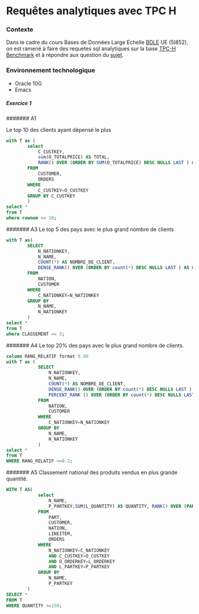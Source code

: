 # Requêtes analytiques avec TPC H

### Contexte
Dans le cadre du cours Bases de Données Large Echelle [BDLE] UE (5I852), on est ramené à faire des requetes sql analytiques sur la base [TPC-H Benchmark] et à répondre aux question du [sujet].

### Environnement technologique 
- Oracle 10G
- Emacs

##### Exercice 1

####### A1

 Le top 10 des clients ayant dépensé le plus

```sql
with T as (
		select 
			C_CUSTKEY, 
			sum(O_TOTALPRICE) AS TOTAL,  
			RANK() OVER (ORDER BY SUM(O_TOTALPRICE) DESC NULLS LAST ) AS CLASSMENT
		FROM 
			CUSTOMER, 
			ORDERS
		WHERE 
			C_CUSTKEY=O_CUSTKEY
		GROUP BY C_CUSTKEY
		)
select * 
from T 
where rownum <= 10;
```

####### A3
Le top 5 des pays avec le plus grand nombre de clients
```sql
with T as(
		SELECT 
			N_NATIONKEY,
			N_NAME, 
			COUNT(*) AS NOMBRE_DE_CLIENT, 
			DENSE_RANK() OVER (ORDER BY count(*) DESC NULLS LAST ) AS CLASSEMENT
		FROM 
			NATION,
			CUSTOMER
		WHERE 
			C_NATIONKEY=N_NATIONKEY
		GROUP BY 
			N_NAME,
			N_NATIONKEY
		)
select * 
from T 
where CLASSEMENT <= 5;
```

####### A4
Le top 20% des pays avec le plus grand nombre de clients.

```sql
column RANG_RELATIF format 9.99
with T as (
			SELECT 
				N_NATIONKEY,
				N_NAME, 
				COUNT(*) AS NOMBRE_DE_CLIENT, 
				DENSE_RANK() OVER (ORDER BY count(*) DESC NULLS LAST ) AS CLASSEMENT, 
				PERCENT_RANK () OVER (ORDER BY count(*) DESC NULLS LAST ) as RANG_RELATIF
			FROM 
				NATION,
				CUSTOMER
			WHERE 
				C_NATIONKEY=N_NATIONKEY
			GROUP BY 
				N_NAME,
				N_NATIONKEY
			)
select * 
from T
WHERE RANG_RELATIF <=0.2;
```

####### A5
Classement national des produits vendus en plus grande quantité.

```sql
WITH T AS(
			select 
				N_NAME,
				P_PARTKEY,SUM(L_QUANTITY) AS QUANTITY, RANK() OVER (PARTITION BY N_NAME ORDER BY SUM(L_QUANTITY) desc) AS RANG
			FROM 
				PART,
				CUSTOMER,
				NATION,
				LINEITEM,
				ORDERS
			WHERE 
				N_NATIONKEY=C_NATIONKEY
				AND C_CUSTKEY=O_CUSTKEY
				AND O_ORDERKEY=L_ORDERKEY
				AND L_PARTKEY=P_PARTKEY
			GROUP BY 
				N_NAME,
				P_PARTKEY
		)
SELECT * 
FROM T 
WHERE QUANTITY >=150;
```






[sujet]:http://www-bd.lip6.fr/ens/bdmd2013/index.php/Ap
[BDLE]:http://dac.lip6.fr/master/ues-2014-2015/bdle-2014-2015/
[TPC-H Benchmark]:http://www-master.ufr-info-p6.jussieu.fr/2005/IMG/naacke/bdwa/bdwa2006/extra/tme/tpch-spec-2.3.0.pdf


